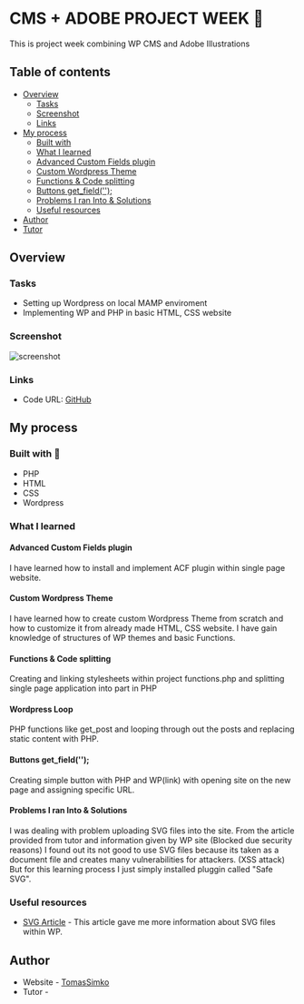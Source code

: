 # CMS + ADOBE PROJECT WEEK 🎒

This is project week combining WP CMS and Adobe Illustrations

## Table of contents

- [Overview](#overview)
  - [Tasks](#tasks)
  - [Screenshot](#screenshot)
  - [Links](#links)
- [My process](#my-process)
  - [Built with](#built-with)
  - [What I learned](#what-i-learned)
  - [Advanced Custom Fields plugin](#advanced-custom-fields-plugin)
  - [Custom Wordpress Theme](#custom-wordpress-theme)
  - [Functions & Code splitting](#functions-&-code-splitting)
  - [Buttons get_field('');](#buttons-get_field('');)
  - [Problems I ran Into & Solutions](#problems-i-ran-into-&-solutions)
  - [Useful resources](#useful-resources)
- [Author](#author)
- [Tutor](#tutor)

## Overview

### Tasks



- Setting up Wordpress on local MAMP enviroment
- Implementing WP and PHP in basic HTML, CSS website

### Screenshot

![screenshot](https://user-images.githubusercontent.com/72190589/133891940-0e64bc04-d7ec-4b74-a979-d7653426a0c4.png)


### Links

- Code URL: [GitHub](https://github.com/TomassSimko/WordPress-Site)

## My process

### Built with 🦾

- PHP
- HTML
- CSS
- Wordpress

### What I learned

#### Advanced Custom Fields plugin

I have learned how to install and implement ACF plugin within single page website.

#### Custom Wordpress Theme

I have learned how to create custom Wordpress Theme from scratch and how to customize it from already made HTML, CSS website. I have gain knowledge of structures of WP themes and basic Functions.

#### Functions & Code splitting

Creating and linking stylesheets within project functions.php and splitting single page application into part in PHP

#### Wordpress Loop

PHP functions like get_post and looping through out the posts and replacing static content with PHP.

#### Buttons get_field('');

Creating simple button with PHP and WP(link) with opening site on the new page and assigning specific URL.

#### Problems I ran Into & Solutions

I was dealing with problem uploading SVG files into the site. 
From the article provided from tutor and information given by WP site (Blocked due security reasons) I found out its not good to use SVG files because its taken as a document file and creates many vulnerabilities for attackers. (XSS attack)
But for this learning process I just simply installed pluggin called "Safe SVG".


### Useful resources

- [SVG Article](https://www.bjornjohansen.com/svg-in-wordpress) - This article gave me more information about SVG files within WP.

## Author

- Website - [TomasSimko](https://github.com/TomassSimko/WordPress-Site)
- Tutor - []()

